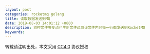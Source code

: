 ```yaml
---
layout: post
categories: rocketmq golang 
title: 读取数据发送到MQ
date: 2019-08-03 14:01:12 +0800
description: 监控文件夹变动产生新文件读取该文件内容每一行都发送到RocketMQ
keywords: 
---
```



转载请注明出处，本文采用 [CC4.0](http://creativecommons.org/licenses/by-nc-nd/4.0/) 协议授权
